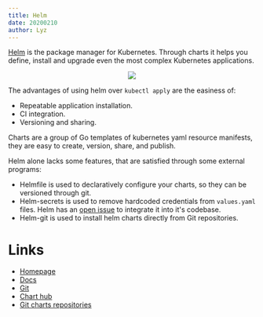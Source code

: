 ```yaml
---
title: Helm
date: 20200210
author: Lyz
---
```


[Helm](https://helm.sh/) is the package manager for Kubernetes. Through charts
it helps you define, install and upgrade even the most complex Kubernetes
applications.

<p align="center">
    <img src="/blue-book/img/helm_logo.png">
</p>

The advantages of using helm over `kubectl apply` are the easiness of:

* Repeatable application installation.
* CI integration.
* Versioning and sharing.

Charts are a group of Go templates of kubernetes yaml resource manifests, they
are easy to create, version, share, and publish.

Helm alone lacks some features, that are satisfied through some external
programs:

* Helmfile is used to declaratively configure your charts, so
  they can be versioned through git.
* Helm-secrets is used to remove hardcoded credentials from `values.yaml`
  files. Helm has an [open issue](https://github.com/helm/helm/issues/2196) to
  integrate it into it's codebase.
* Helm-git is used to install helm charts directly from Git
    repositories.

# Links

* [Homepage](http://www.helm.sh/)
* [Docs](https://docs.helm.sh)
* [Git](https://github.com/kubernetes/helm)
* [Chart hub](https://hub.helm.sh)
* [Git charts repositories](https://github.com/kubernetes/charts)

